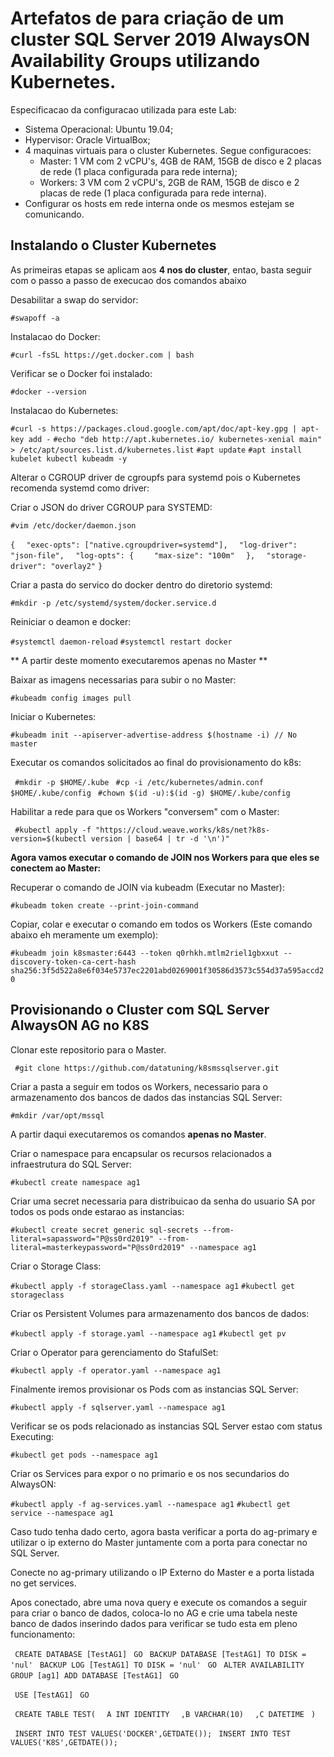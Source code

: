 # Artefatos de para criação de um cluster SQL Server 2019 AlwaysON Availability Groups utilizando Kubernetes.

Especificacao da configuracao utilizada para este Lab:

- Sistema Operacional: Ubuntu 19.04;
- Hypervisor: Oracle VirtualBox;
- 4 maquinas virtuais para o cluster Kubernetes. Segue configuracoes:
    - Master: 1 VM com 2 vCPU's, 4GB de RAM, 15GB de disco e 2 placas de rede (1 placa configurada para rede interna); 
    - Workers: 3 VM com 2 vCPU's, 2GB de RAM, 15GB de disco e 2 placas de rede (1 placa configurada para rede interna).
- Configurar os hosts em rede interna onde os mesmos estejam se comunicando. 

## Instalando o Cluster Kubernetes

As primeiras etapas se aplicam aos **4 nos do cluster**, entao, basta seguir com o passo a passo de execucao dos comandos abaixo

Desabilitar a swap do servidor:

`` #swapoff -a ``

Instalacao do Docker:

`` #curl -fsSL https://get.docker.com | bash ``

Verificar se o Docker foi instalado:

`` #docker --version ``

Instalacao do Kubernetes:

`` #curl -s https://packages.cloud.google.com/apt/doc/apt-key.gpg | apt-key add - ``
`` #echo "deb http://apt.kubernetes.io/ kubernetes-xenial main" > /etc/apt/sources.list.d/kubernetes.list ``
`` #apt update ``
`` #apt install kubelet kubectl kubeadm -y ``

Alterar o CGROUP driver de cgroupfs para systemd pois o Kubernetes recomenda systemd como driver:

Criar o JSON do driver CGROUP para SYSTEMD:

`` #vim /etc/docker/daemon.json ``

``{``
``	"exec-opts": ["native.cgroupdriver=systemd"],``
``	"log-driver": "json-file",``
``	"log-opts": {``
``	  "max-size": "100m"``
``	},``
``	"storage-driver": "overlay2"``
``}``

Criar a pasta do servico do docker dentro do diretorio systemd:

`` #mkdir -p /etc/systemd/system/docker.service.d ``

Reiniciar o deamon e docker:

`` #systemctl daemon-reload ``
`` #systemctl restart docker ``


** A partir deste momento executaremos apenas no Master **

Baixar as imagens necessarias para subir o no Master:

`` #kubeadm config images pull ``

Iniciar o Kubernetes:

`` #kubeadm init --apiserver-advertise-address $(hostname -i) // No master ``

Executar os comandos solicitados ao final do provisionamento do k8s:

`` #mkdir -p $HOME/.kube``
`` #cp -i /etc/kubernetes/admin.conf $HOME/.kube/config``
`` #chown $(id -u):$(id -g) $HOME/.kube/config``

Habilitar a rede para que os Workers "conversem" com o Master:

`` #kubectl apply -f "https://cloud.weave.works/k8s/net?k8s-version=$(kubectl version | base64 | tr -d '\n')"``

**Agora vamos executar o comando de JOIN nos Workers para que eles se conectem ao Master:**

Recuperar o comando de JOIN via kubeadm (Executar no Master):

`` #kubeadm token create --print-join-command ``

Copiar, colar e executar o comando em todos os Workers (Este comando abaixo eh meramente um exemplo):

`` #kubeadm join k8smaster:6443 --token q0rhkh.mtlm2riel1gbxxut --discovery-token-ca-cert-hash sha256:3f5d522a8e6f034e5737ec2201abd0269001f30586d3573c554d37a595accd20 ``


## Provisionando o Cluster com SQL Server AlwaysON AG no K8S

Clonar este repositorio para o Master.

`` #git clone https://github.com/datatuning/k8smssqlserver.git``

Criar a pasta a seguir em todos os Workers, necessario para o armazenamento dos bancos de dados das instancias SQL Server:

`` #mkdir /var/opt/mssql ``

A partir daqui executaremos os comandos **apenas no Master**.

Criar o namespace para encapsular os recursos relacionados a infraestrutura do SQL Server:

`` #kubectl create namespace ag1 ``

Criar uma secret necessaria para distribuicao da senha do usuario SA por todos os pods onde estarao as instancias:

`` #kubectl create secret generic sql-secrets --from-literal=sapassword="P@ss0rd2019" --from-literal=masterkeypassword="P@ss0rd2019" --namespace ag1 ``

Criar o Storage Class:

`` #kubectl apply -f storageClass.yaml --namespace ag1 ``
`` #kubectl get storageclass ``

Criar os Persistent Volumes para armazenamento dos bancos de dados:

`` #kubectl apply -f storage.yaml --namespace ag1 ``
`` #kubectl get pv ``

Criar o Operator para gerenciamento do StafulSet:

`` #kubectl apply -f operator.yaml --namespace ag1 ``

Finalmente iremos provisionar os Pods com as instancias SQL Server:

`` #kubectl apply -f sqlserver.yaml --namespace ag1 ``

Verificar se os pods relacionado as instancias SQL Server estao com status Executing:

`` #kubectl get pods --namespace ag1 ``

Criar os Services para expor o no primario e os nos secundarios do AlwaysON:

`` #kubectl apply -f ag-services.yaml --namespace ag1 ``
`` #kubectl get service --namespace ag1 ``

Caso tudo tenha dado certo, agora basta verificar a porta do ag-primary e utilizar o ip externo do Master juntamente com a porta para conectar no SQL Server.

Conecte no ag-primary utilizando o IP Externo do Master e a porta listada no get services.

Apos conectado, abre uma nova query e execute os comandos a seguir para criar o banco de dados, coloca-lo no AG e crie uma tabela neste banco de dados inserindo dados para verificar se tudo esta em pleno funcionamento:


`` CREATE DATABASE [TestAG1]`` 
`` GO`` 
`` BACKUP DATABASE [TestAG1] TO DISK = 'nul'`` 
`` BACKUP LOG [TestAG1] TO DISK = 'nul'`` 
`` GO`` 
`` ALTER AVAILABILITY GROUP [ag1] ADD DATABASE [TestAG1]`` 
`` GO`` 

`` USE [TestAG1]`` 
`` GO`` 

`` CREATE TABLE TEST(`` 
`` 	A INT IDENTITY`` 
`` 	,B VARCHAR(10)`` 
`` 	,C DATETIME`` 
`` )`` 

`` INSERT INTO TEST VALUES('DOCKER',GETDATE());`` 
`` INSERT INTO TEST VALUES('K8S',GETDATE());`` 